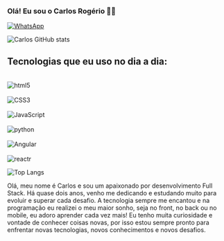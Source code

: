 ### Olá! Eu sou o Carlos Rogério 🤙🏼
[![WhatsApp](	https://img.shields.io/badge/WhatsApp-25D366?style=for-the-badge&logo=whatsapp&logoColor=white)](https://api.whatsapp.com/send?phone=5511991033223)

![Carlos GitHub stats](https://github-readme-stats.vercel.app/api?username=0pripyat92&show_icons=true&theme=dark)

## Tecnologias que eu uso no dia a dia:

<div style="display: inline_block"><br/>
<img align="center" alt="html5" src="https://img.shields.io/badge/HTML5-E34F26?style=for-the-badge&logo=html5&logoColor=white"/>
</div>
<div style="display: inline_block"><br/> 
<img align="center" alt="CSS3" src="https://img.shields.io/badge/CSS3-1572B6?style=for-the-badge&logo=css3&logoColor=white"/>
</div>
<div style="display: inline_block"><br/>
<img align="center" alt="JavaScript" src="https://img.shields.io/badge/JavaScript-F7DF1E?style=for-the-badge&logo=javascript&logoColor=black"/>
</div>
<div style="display: inline_block"><br/>
<img align="center" alt="python" src="https://img.shields.io/badge/Python-14354C?style=for-the-badge&logo=python&logoColor=white"/> 
</div>
<div style="display: inline_block"><br/>
<img align="center" alt="Angular" src="https://img.shields.io/badge/Angular-DD0031?style=for-the-badge&logo=angular&logoColor=white"/> 
</div>
<div style="display: inline_block"><br/>
<img align="center" alt="reactr" src="https://img.shields.io/badge/React-20232A?style=for-the-badge&logo=react&logoColor=61DAFB"/>

<br>

![Top Langs](https://github-readme-stats.vercel.app/api/top-langs/?username=0pripyat92&hide_progress=true)



<p>Olá, meu nome é Carlos e sou um apaixonado por desenvolvimento Full Stack. Há quase dois anos, venho me dedicando e estudando muito para evoluir e superar cada desafio. A tecnologia sempre me encantou e na programação eu realizei o meu maior sonho, seja no front, no back ou no mobile, eu adoro aprender cada vez mais!
Eu tenho muita curiosidade e vontade de conhecer coisas novas, por isso estou sempre pronto para enfrentar novas tecnologias, novos conhecimentos e novos desafios.
</p>
